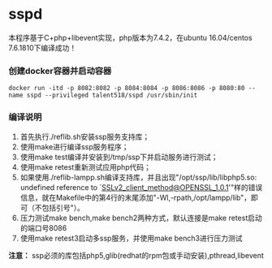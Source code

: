 # sspd
本程序基于C+php+libevent实现，php版本为7.4.2，在ubuntu 16.04/centos 7.6.1810下编译成功！

### 创建docker容器并启动容器
```
docker run -itd -p 8082:8082 -p 8084:8084 -p 8086:8086 -p 8080:80 --name sspd --privileged talent518/sspd /usr/sbin/init
```

### 编译说明
1. 首先执行./reflib.sh安装ssp服务支持库；
2. 使用make进行编译ssp服务程序；
3. 使用make test编译并安装到/tmp/ssp下并启动服务进行测试；
4. 使用make retest重新测试应用php代码；
5. 如果使用./reflib-lampp.sh编译支持库，并且出现"/opt/ssp/lib/libphp5.so: undefined reference to `SSLv2_client_method@OPENSSL_1.0.1'"样的错误信息，就在Makefile中的第4行的末尾添加"-Wl,-rpath,/opt/lampp/lib"，即可（不包括引号"）。
6. 压力测试make bench,make bench2两种方式，默认连接是make retest启动的端口号8086
7. 使用make retest3启动多ssp服务，并使用make bench3进行压力测试

**注意：** ssp必须的库包括php5,glib(redhat的rpm包或手动安装),pthread,libevent
